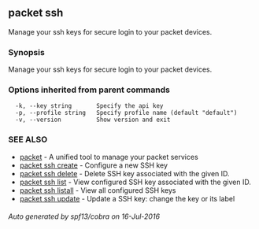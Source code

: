 ## packet ssh

Manage your ssh keys for secure login to your packet devices.

### Synopsis


Manage your ssh keys for secure login to your packet devices.

### Options inherited from parent commands

```
  -k, --key string       Specify the api key
  -p, --profile string   Specify profile name (default "default")
  -v, --version          Show version and exit
```

### SEE ALSO
* [packet](packet.md)	 - A unified tool to manage your packet services
* [packet ssh create](packet_ssh_create.md)	 - Configure a new SSH key
* [packet ssh delete](packet_ssh_delete.md)	 - Delete SSH key associated with the given ID.
* [packet ssh list](packet_ssh_list.md)	 - View configured SSH key associated with the given ID.
* [packet ssh listall](packet_ssh_listall.md)	 - View all configured SSH keys
* [packet ssh update](packet_ssh_update.md)	 - Update a SSH key: change the key or its label

###### Auto generated by spf13/cobra on 16-Jul-2016
